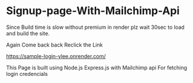 # Signup-page-With-Mailchimp-Api

Since Build time is slow without premium in render plz wait 30sec to load and build the site.

Again Come back back Reclick the Link

https://sample-login-ylee.onrender.com/


This Page is built using Node.js Express.js with Mailchimp api For fetching login credencials
